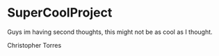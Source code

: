 # SuperCoolProject

Guys im having second thoughts, this might not be as cool as I thought.

Christopher Torres
